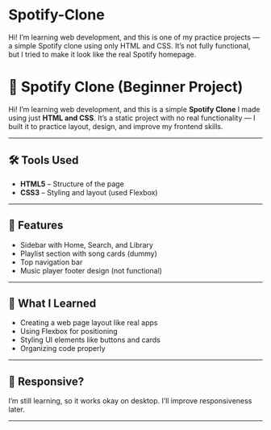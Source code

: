 # Spotify-Clone
Hi! I’m learning web development, and this is one of my practice projects — a simple Spotify clone using only HTML and CSS. It’s not fully functional, but I tried to make it look like the real Spotify homepage.


# 🎵 Spotify Clone (Beginner Project)

Hi! I’m learning web development, and this is a simple **Spotify Clone** I made using just **HTML and CSS**. It’s a static project with no real functionality — I built it to practice layout, design, and improve my frontend skills.

---

## 🛠️ Tools Used

- **HTML5** – Structure of the page
- **CSS3** – Styling and layout (used Flexbox)

---

## 📌 Features

- Sidebar with Home, Search, and Library
- Playlist section with song cards (dummy)
- Top navigation bar
- Music player footer design (not functional)

---

## 🎯 What I Learned

- Creating a web page layout like real apps
- Using Flexbox for positioning
- Styling UI elements like buttons and cards
- Organizing code properly

---

## 📱 Responsive?

 I’m still learning, so it works okay on desktop. I’ll improve responsiveness later.

---
